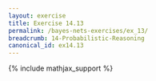 ```yaml
---
layout: exercise
title: Exercise 14.13
permalink: /bayes-nets-exercises/ex_13/
breadcrumb: 14-Probabilistic-Reasoning
canonical_id: ex14.13
---
```


{% include mathjax_support %}
